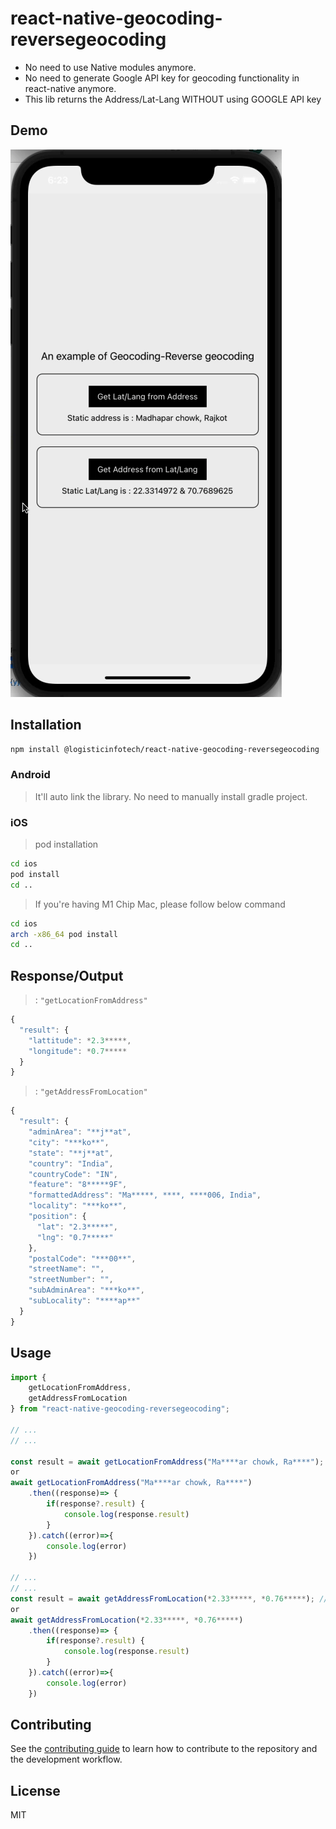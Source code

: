 # react-native-geocoding-reversegeocoding

* No need to use Native modules anymore.
* No need to generate Google API key for geocoding functionality in react-native anymore.
* This lib returns the Address/Lat-Lang WITHOUT using GOOGLE API key

## Demo

![This demo.](https://raw.githubusercontent.com/logisticinfotech/react-native-geocoding-reversgeocoding/main/react-native-geocoding-reversegeocoding.gif?token=GHSAT0AAAAAABUL243UMV7P42UHDDBNN4OAYVG4HNQ "This is a sample.")

## Installation

```sh
npm install @logisticinfotech/react-native-geocoding-reversegeocoding
```

### Android 
> It'll auto link the library. No need to manually install gradle project.

### iOS
> pod installation

```sh
cd ios
pod install
cd ..
```
> If you're having M1 Chip Mac, please follow below command

```sh
cd ios
arch -x86_64 pod install
cd ..
```

## Response/Output

> : `"getLocationFromAddress"`

```js
{
  "result": {
    "lattitude": *2.3*****,
    "longitude": *0.7*****
  }
}
```
> : `"getAddressFromLocation"`

```js
{
  "result": {
    "adminArea": "**j**at",
    "city": "***ko**",
    "state": "**j**at",
    "country": "India",
    "countryCode": "IN",
    "feature": "8*****9F",
    "formattedAddress": "Ma*****, ****, ****006, India",
    "locality": "***ko**",
    "position": {
      "lat": "2.3*****",
      "lng": "0.7*****"
    },
    "postalCode": "***00**",
    "streetName": "",
    "streetNumber": "",
    "subAdminArea": "***ko**",
    "subLocality": "****ap**"
  }
}
```

## Usage

```js
import { 
    getLocationFromAddress, 
    getAddressFromLocation 
} from "react-native-geocoding-reversegeocoding";

// ...
// ...

const result = await getLocationFromAddress("Ma****ar chowk, Ra****"); // String
or
await getLocationFromAddress("Ma****ar chowk, Ra****")
    .then((response)=> {
        if(response?.result) {
            console.log(response.result)
        }
    }).catch((error)=>{
        console.log(error)
    })

// ...
// ...
const result = await getAddressFromLocation(*2.33*****, *0.76*****); // Double
or
await getAddressFromLocation(*2.33*****, *0.76*****)
    .then((response)=> {
        if(response?.result) {
            console.log(response.result)
        }
    }).catch((error)=>{
        console.log(error)
    })
```

## Contributing

See the [contributing guide](CONTRIBUTING.md) to learn how to contribute to the repository and the development workflow.

## License

MIT
